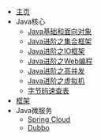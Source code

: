 - [主页](README.md)
- Java核心
  - [Java基础和面向对象](java/base.md)
  - [Java进阶之集合框架](java/collection.md)
  - [Java进阶之IO框架](java/io.md)
  - [Java进阶之Web编程](java/web.md)
  - [Java进阶之高并发](java/juc.md)
  - [Java进阶之虚拟机](java/jvm.md)
  - [字节码速查表](java/bytecode.md)
- [框架](framework/index.md)
- Java微服务
  - [Spring Cloud](micros/sc.md)
  - [Dubbo](micros/dubbo.md)


